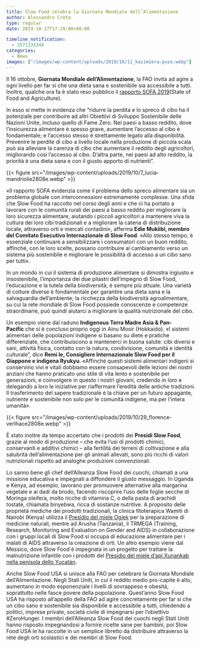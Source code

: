 ```yaml
---
title: Slow Food celebra la Giornata Mondiale dell’Alimentazione
author: Alessandro Creta
type: regular
date: 2019-10-17T17:29:00+00:00

timeline_notification:
  - 1571333344
categories:
  - News
images: ["/images/wp-content/uploads/2019/10/11_kazimiera-puzo.webp"]
---
```

Il 16 ottobre,&nbsp;**Giornata Mondiale dell&#8217;Alimentazione**, la FAO invita ad agire a ogni livello per far sì che una dieta sana e sostenibile sia accessibile a tutti. Inoltre, qualche ora fa è stato reso pubblico il&nbsp;<a href="http://slowfood.emailsp.com/e/t?q=9%3dRXQeR%26F%3dT%26J%3dTYRa%26B%3dXMYQVQ%26Q%3d5NEL_Eunv_P5_Cwpt_MB_Eunv_O0DHBQ1KB8.zIxC7OC.70I_Eunv_O0z_Nnwk_X3N_Cwpt_NBD_Llym_Wyf_Eunv_OYN0p3gBp_Llym_VPXSk_Cwpt_MaP8i_Nnwk_XRVQq_Eunv_OYN0r4h6_Eunv_OYMbZ_Llym_VPY13d4t9k_Nnwk_XRVQx_Eunv_OYN0SsUs_cP4S_nZ_STDO_ci_cP4S_meXzh.eBr.ZqH_uBR1_5QoVeWhDdehPqd_q2VA_1GvZeB_uBR1_5QdO_uBR1_7x5vdLZB5Q_Llym_VPXSc_Cwpt_MaP8_Cwpt_MaOZJv_Eunv_OYN0l1j6p3h%260%3d%266M%3dLXVWPaU" rel="noreferrer noopener" target="_blank">rapporto SOFA 2019</a>(State of Food and Agriculture).&nbsp;

In esso si mette in evidenza che &#8220;ridurre la perdita e lo spreco di cibo ha il potenziale per contribuire ad altri Obiettivi di Sviluppo Sostenibile delle Nazioni Unite, incluso quello di Fame Zero. Nei paesi a basso reddito, dove l&#8217;insicurezza alimentare è spesso grave, aumentare l&#8217;accesso al cibo è fondamentale; e l&#8217;accesso stesso è strettamente legato alla disponibilità. Prevenire le perdite di cibo a livello locale nella produzione di piccola scala può sia alleviare la carenza di cibo che aumentare il reddito degli agricoltori, migliorando così l&#8217;accesso al cibo. D’altra parte, nei paesi ad alto reddito, la priorità è una dieta sana e con il giusto apporto di nutrienti&#8221;.


{{< figure src="/images/wp-content/uploads/2019/10/7_lucia-mandriolie2808e.webp" >}}


«Il rapporto SOFA evidenzia come il problema dello spreco alimentare sia un problema globale con interconnessioni estremamente complesse. Una sfida che Slow Food ha raccolto nel corso degli anni e che ci ha portato a lavorare con le comunità rurali dei paesi a basso reddito per migliorare la loro sicurezza alimentare, aiutando i piccoli agricoltori a mantenere viva la cultura dei loro cibi tradizionali e a migliorare la catena di distribuzione locale, attraverso orti e mercati contadini», afferma&nbsp;**Edie Mukiibi, membro del Comitato Esecutivo Internazionale di Slow Food**. «Allo stesso tempo, è essenziale continuare a sensibilizzare i consumatori con un buon reddito, affinché, con le loro scelte, possano contribuire al cambiamento verso un sistema più sostenibile e migliorare le possibilità di accesso a un cibo sano per tutti».

In un mondo in cui il sistema di produzione alimentare si dimostra ingiusto e insostenibile, l&#8217;importanza dei due pilastri dell&#8217;impegno di Slow Food, l’educazione e la tutela della biodiversità, è sempre più attuale. Una varietà di colture diverse è fondamentale per garantire una dieta sana e la salvaguardia dell&#8217;ambiente; la ricchezza della biodiversità agroalimentare, su cui la rete mondiale di Slow Food possiede conoscenze e competenze straordinarie, può quindi aiutarci a migliorare la qualità nutrizionale del cibo.

Un esempio viene dal raduno **Indigenous Terra Madre Asia & Pan-Pacific** che si è concluso proprio oggi in Ainu Mosir (Hokkaido). «I sistemi alimentari delle popolazioni indigene si basano su diete e pratiche differenziate, che contribuiscono a mantenerci in buona salute: cibi diversi e sani, attività fisica, contatto con la natura, condivisione, comunità e identità culturale&#8221;, dice **Remi Ie, Consigliere Internazionale Slow Food per il Giappone e indigena Ryukyu**. «Affinché questi sistemi alimentari indigeni si conservino vivi e vitali dobbiamo essere consapevoli delle lezioni dei nostri anziani che hanno praticato uno stile di vita lento e sostenibile per generazioni, e coinvolgere in questo i nostri giovani, credendo in loro e delegando a loro le iniziative per riaffermare l&#8217;eredità delle antiche tradizioni. Il trasferimento del sapere tradizionale è la chiave per un futuro appagante, nutriente e sostenibile non solo per le comunità indigene, ma per l&#8217;intera umanità».


{{< figure src="/images/wp-content/uploads/2019/10/29_florence-verlhace2808e.webp" >}}


È stato inoltre da tempo accertato che i prodotti dei&nbsp;**Presìdi Slow Food**, grazie al modo di produzione &#8211; che evita l’usi di prodotti chimici, conservanti e additivi chimici &#8211; alla fertilità dei terreni di coltivazione e alla salubrità dell&#8217;alimentazione per gli animali allevati, sono più ricchi di valori nutrizionali rispetto ad analoghe produzioni convenzionali.

Lo sanno bene gli chef dell&#8217;Alleanza Slow Food dei cuochi, chiamati a una missione educativa e impegnati a diffondere il giusto messaggio. In Uganda e Kenya, ad esempio, lavorano per promuovere alternative alla margarina vegetale e ai dadi da brodo, facendo riscoprire l’uso delle foglie secche di Moringa oleifera, molto ricche di vitamina C, o della pasta di arachidi tostate, chiamata binyebwa, ricca di sostanze nutritive. A proposito delle proprietà mediche dei prodotti tradizionali, la clinica fitoterapica Wamiti di Nairobi (Kenya) utilizza il&nbsp;<a href="http://slowfood.emailsp.com/e/t?q=4%3dAVFZA%26D%3dI%26E%3dCWGV%26u%3dVBT0TF%26L%3dnL4G_xscq_93_2rYr_B7_xscq_883CuOpFu6.oDgAvJv.5yD_xscq_88o_IWuZ_SlL_2rYr_C7w_JatV_UnV_xscq_8WC5JzM2J_JatV_TESBh_2rYr_BV96O_IWuZ_SATFg_xscq_8WC5L1Nv_xscq_8WBW4_JatV_TETjzJtN6Q_IWuZ_SATFn_xscq_8WC5wpAi8_nhLe_yr_kfOg_uu_nhLe_xwpBs.wh3Zrsxk5X8h6puk6W.rk4_kfOg_uueA_kfOg_uul9X8eub-8h6p-u2g3kUtVnk6W_7MjI_Gb4bthv-Wtc3b-4czXz_nhLe_xw_IWuZ_SATFW_xscq_8WC5_xscq_8WBWxo_2rYr_BV96HuNyLwL%266%3d%26sJ%3d7TITAWH" target="_blank" rel="noreferrer noopener">Presidio del miele Ogiek</a>&nbsp;per la preparazione di medicine naturali, mentre ad Arusha (Tanzania), il TRMEGA (Training, Research, Monitoring and Evaluation on Gender and AIDS) in collaborazione con i gruppi locali di Slow Food si occupa di educazione alimentare per i malati di AIDS attraverso la creazione di orti. Un altro esempio viene dal Messico, dove Slow Food è impegnata in un progetto per trattare la malnutrizione infantile con i prodotti del&nbsp;<a href="http://slowfood.emailsp.com/e/t?q=6%3dMbCbM%26J%3dF%26G%3dOcDX%267%3db9VLZC%26N%3dzR1I_0yZs_K9_ytkx_99_0yZs_JDzE7UmH7B.lFsGsL8.AvF_0yZs_JDl_Ki1W_UxR_ytkx_099_PXvh_aka_0yZs_Jc07N4F7N_PXvh_ZBUNl_ytkx_9XKBH_Ki1W_UMZCl_0yZs_Jc07P5G1_0yZs_Jc9Y8_PXvh_ZBVv4CyR0J_Ki1W_UMZCs_0yZs_Jc071t4nB_raQi_3k_pjSZ_zy_raQi_2puFw.pm7dkx2oxcBlyuyoyb.vow_pjSZ_zyi4_pjSZ_zyp2cBing-Blyu-y4s9hdiVvoyb_AQcN_Kfwgxlo-b2-azc-GuxY7kkZ-wevjt-pol2syjt-ds-wDckrtn_2OlP_Bd_0yZs_Jc9Yw_PXvh_ZBVv_PXvh_ZBUNi3_Ki1W_UMakyK9C3M7%26k%3d%26BA%3dY9bKcBa" target="_blank" rel="noreferrer noopener">Presidio del miele d&#8217;api Xunankab nella penisola dello Yucatán</a>.&nbsp;

Anche Slow Food USA si unisce alla FAO per celebrare la Giornata Mondiale dell&#8217;Alimentazione. Negli Stati Uniti, in cui il reddito medio pro-capite è alto, aumentano in modo esponenziale i livelli di sovrappeso e obesità, soprattutto nelle fasce povere della popolazione. Quest&#8217;anno Slow Food USA ha risposto all&#8217;appello della FAO ad agire concretamente per far sì che un cibo sano e sostenibile sia disponibile e accessibile a tutti, chiedendo a politici, imprese private, società civile di impegnarsi per l’obiettivo #ZeroHunger. I membri dell&#8217;Alleanza Slow Food dei cuochi negli Stati Uniti hanno risposto impegnandosi a fornire ricette sane per bambini, poi Slow Food USA le ha raccolte in un semplice libretto da distribuire attraverso la rete degli orti scolastici e dei membri di Slow Food.&nbsp;